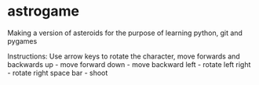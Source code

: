 # astrogame
Making a version of asteroids for the purpose of learning python, git and pygames

Instructions:
Use arrow keys to rotate the character, move forwards and backwards
up - move forward
down - move backward
left - rotate left
right - rotate right
space bar - shoot
